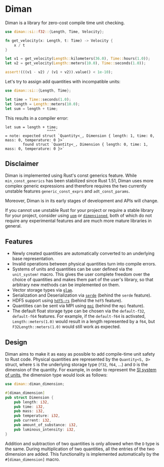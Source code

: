 # Diman
Diman is a library for zero-cost compile time unit checking.

```rust
use diman::si::f32::{Length, Time, Velocity};

fn get_velocity(x: Length, t: Time) -> Velocity {
    x / t
}

let v1 = get_velocity(Length::kilometers(36.0), Time::hours(1.0));
let v2 = get_velocity(Length::meters(10.0), Time::seconds(1.0));

assert!(((v1 - v2) / (v1 + v2)).value() < 1e-10);
```

Let's try to assign add quantities with incompatible units:
```rust compile_fail
use diman::si::{Length, Time};

let time = Time::seconds(1.0);
let length = Length::meters(10.0);
let sum = length + time;
```
This results in a compiler error:
```text
let sum = length + time;
                   ^^^^
= note: expected struct `Quantity<_, Dimension { length: 1, time: 0, mass: 0, temperature: 0 }>`
        found struct `Quantity<_, Dimension { length: 0, time: 1, mass: 0, temperature: 0 }>`
```


## Disclaimer
Diman is implemented using Rust's const generics feature. While `min_const_generics` has been stabilized since Rust 1.51, Diman uses more complex generic expressions and therefore requires the two currently unstable features `generic_const_exprs` and `adt_const_params`. 

Moreover, Diman is in its early stages of development and APIs will change.

If you cannot use unstable Rust for your project or require a stable library for your project, consider using [`uom`](https://crates.io/crates/uom) or [`dimensioned`](https://crates.io/crates/dimensioned), both of which do not require any experimental features and are much more mature libraries in general.

## Features
* Newly created quantities are automatically converted to an underlying base representation.
* Invalid operations between physical quantities turn into compile errors.
* Systems of units and quantities can be user defined via the `unit_system!` macro. This gives the user complete freedom over the choice of quantities and makes them part of the user's library, so that arbitrary new methods can be implemented on them.
* Vector storage types via [`glam`](https://crates.io/crates/glam/).
* Serialization and Deserialization via [`serde`](https://crates.io/crates/serde) (behind the `serde` feature).
* HDF5 support using [`hdf5-rs`](https://crates.io/crates/hdf5-rs/) (behind the `hdf5` feature).
* Quantities can be sent via MPI using [`mpi`](https://crates.io/crates/mpi) (behind the `mpi` feature).
* The default float storage type can be chosen via the `default-f32`, `default-f64` features. For example, if the `default-f64` is activated, `Length::meters(1.0)` would result in a length represented by a `f64`, but `F32Length::meters(1.0)` would still work as expected.

## Design
Diman aims to make it as easy as possible to add compile-time unit safety to Rust code. Physical quantities are represented by the `Quantity<S, D>` struct, where `S` is the underlying storage type (`f32`, `f64`, ...) and `D` is the  dimension of the quantity. For example, in order to represent the [SI system of units](https://www.nist.gov/pml/owm/metric-si/si-units), the dimension type would look as follows:
```rust
use diman::diman_dimension;

#[diman_dimension]
pub struct Dimension {
    pub length: i32,
    pub time: i32,
    pub mass: i32,
    pub temperature: i32,
    pub current: i32,
    pub amount_of_substance: i32,
    pub luminous_intensity: i32,
}
```
Addition and subtraction of two quantities is only allowed when the `D` type is the same. During multiplication of two quantities, all the entries of the two dimension are added. This functionality is implemented automatically by the `#[diman_dimension]` macro.
